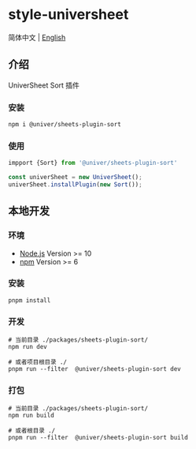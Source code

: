 # style-universheet

简体中文 | [English](./README.md)

## 介绍

UniverSheet Sort 插件

### 安装

```bash
npm i @univer/sheets-plugin-sort
```

### 使用

```js
impport {Sort} from '@univer/sheets-plugin-sort'

const univerSheet = new UniverSheet();
univerSheet.installPlugin(new Sort());
```

## 本地开发

### 环境

-   [Node.js](https://nodejs.org/en/) Version >= 10
-   [npm](https://www.npmjs.com/) Version >= 6

### 安装

```
pnpm install
```

### 开发

```
# 当前目录 ./packages/sheets-plugin-sort/
npm run dev

# 或者项目根目录 ./
pnpm run --filter  @univer/sheets-plugin-sort dev
```

### 打包

```
# 当前目录 ./packages/sheets-plugin-sort/
npm run build

# 或者根目录 ./
pnpm run --filter  @univer/sheets-plugin-sort build
```
